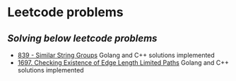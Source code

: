 # Leetcode problems
## _Solving below leetcode problems_
- [839 - Similar String Groups](https://leetcode.com/problems/similar-string-groups/description/) Golang and C++ solutions implemented
- [1697. Checking Existence of Edge Length Limited Paths](https://leetcode.com/problems/checking-existence-of-edge-length-limited-paths/) Golang and C++ solutions implemented